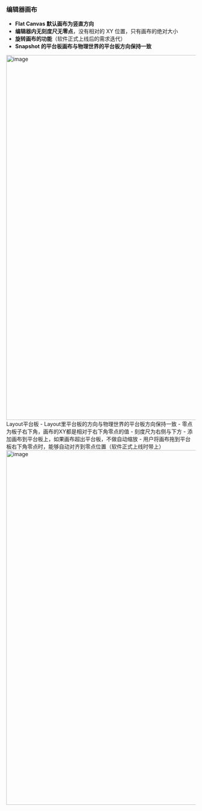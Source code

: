 ### 编辑器画布

- **Flat Canvas 默认画布为竖直方向**
- **编辑器内无刻度尺无零点**，没有相对的 XY 位置，只有画布的绝对大小
- **旋转画布的功能**（软件正式上线后的需求迭代）
- **Snapshot 的平台板画布与物理世界的平台板方向保持一致**

<img width="969" alt="image" src="https://github.com/user-attachments/assets/606fe266-ab12-4f22-b882-d2b794d9cd80" />
Layout平台板
- Layout里平台板的方向与物理世界的平台板方向保持一致
- 零点为板子右下角，画布的XY都是相对于右下角零点的值
- 刻度尺为右侧与下方
- 添加画布到平台板上，如果画布超出平台板，不做自动缩放
- 用户将画布拖到平台板右下角零点时，能够自动对齐到零点位置（软件正式上线时带上）
<img width="942" alt="image" src="https://github.com/user-attachments/assets/1817ac6c-5fb7-4ea8-9b29-e538de829020" />
